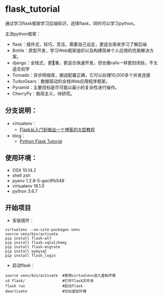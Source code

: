 # flask_tutorial

通过学习flask框架学习后端知识，选择flask，同时可以学习python。

主流python框架：

- flask：插件式，轻巧，灵活，需要自己设定，更适合用来学习了解后端
- Bottle：原型开发，学习Web框架组织以及构建简单个人应用的完美解决方案。
- django：全栈式，更重，更适合快速开发，但也像rails一样更封闭些，不太适合初学
- Tornado：异步网络库，据说配置正确，它可以处理10,000多个并发连接
- TurboGears：数据驱动的全栈Web应用程序框架。
- Pyramid：主要目标是尽可能以最小的复杂性进行操作。
- CherryPy：极简主义，待研究。

## 分支说明：

- virtualenv：
  - [Flask从入门到做出一个博客的大型教程](https://blog.csdn.net/u014793102/article/details/80372815)
- blog：
  - [Python Flask Tutorial](https://www.youtube.com/watch?v=MwZwr5Tvyxo&list=PL-osiE80TeTs4UjLw5MM6OjgkjFeUxCYH)

## 使用环境：

- OSX 10.14.2
- shell zsh
- pyenv 1.2.8-5-gec9fb549
- virtualenv 16.1.0
- python 3.6.7

## 开始项目

- 安装插件：

```shell
virtualenv --no-site-packages venv
source venv/bin/activate
pip install flask-wtf
pip install flask-sqlalchemy
pip install flask-migrate
pip install pymysql
pip install flask_login
```

- 启动flask：

```shell
source venv/bin/activate  #使用virtualenv进入虚拟环境
cd flask/                 #打开flask文件夹
flask run                 #启动flask
deactivate                #切出虚拟环境
```